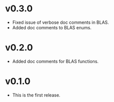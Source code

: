 # v0.3.0

* Fixed issue of verbose doc comments in BLAS.
* Added doc comments to BLAS enums.

# v0.2.0

* Added doc comments for BLAS functions.

# v0.1.0

* This is the first release.

